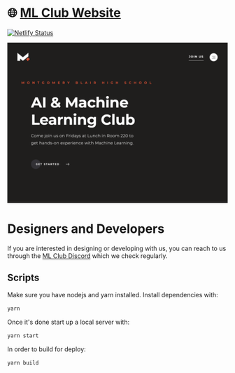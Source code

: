 # 🌐 [ML Club Website](https://mbhsml.netlify.app)

[![Netlify Status](https://api.netlify.com/api/v1/badges/6c70b27d-08a8-4e29-954d-56fe3f7af127/deploy-status)](https://app.netlify.com/sites/mbhsml/deploys)

[![Site preview](/public/social-image.png)](https://mbhsml.netlify.app)

# Designers and Developers

If you  are interested in designing or developing with us, you can reach to us through the [ML Club Discord](https://discord.gg/Usz9UXbQNy) which we check regularly.

## Scripts

Make sure you have nodejs and yarn installed. Install dependencies with:

```bash
yarn
```

Once it's done start up a local server with:

```bash
yarn start
```

In order to build for deploy:
```bash
yarn build
```
